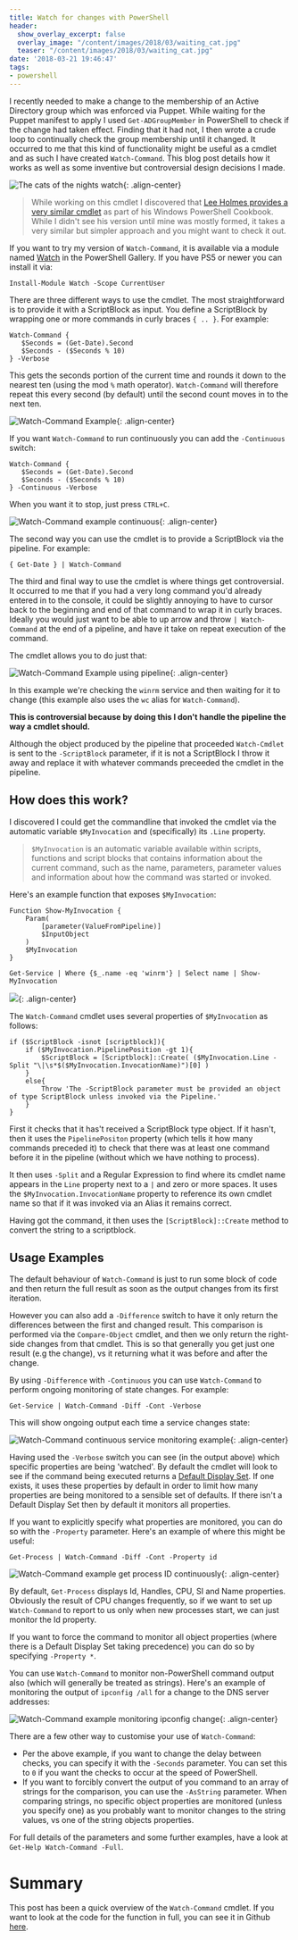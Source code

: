 ```yaml
---
title: Watch for changes with PowerShell
header:
  show_overlay_excerpt: false
  overlay_image: "/content/images/2018/03/waiting_cat.jpg"
  teaser: "/content/images/2018/03/waiting_cat.jpg"
date: '2018-03-21 19:46:47'
tags:
- powershell
---
```

I recently needed to make a change to the membership of an Active Directory group which was enforced via Puppet. While waiting for the Puppet manifest to apply I used `Get-ADGroupMember` in PowerShell to check if the change had taken effect. Finding that it had not, I then wrote a crude loop to continually check the group membership until it changed. It occurred to me that this kind of functionality might be useful as a cmdlet and as such I have created `Watch-Command`. This blog post details how it works as well as some inventive but controversial design decisions I made.

![The cats of the nights watch](/content/images/2018/03/Nights-watch-cats.png){: .align-center}

> While working on this cmdlet I discovered that [Lee Holmes provides a very similar cmdlet](http://www.powershellcookbook.com/recipe/PrtD/program-monitor-a-command-for-changes) as part of his Windows PowerShell Cookbook. While I didn't see his version until mine was mostly formed, it takes a very similar but simpler approach and you might want to check it out.

If you want to try my version of `Watch-Command`, it is available via a module named [Watch](https://powershellgallery.com/packages/Watch/) in the PowerShell Gallery. If you have PS5 or newer you can install it via:
```
Install-Module Watch -Scope CurrentUser
```
There are three different ways to use the cmdlet. The most straightforward is to provide it with a ScriptBlock as input. You define a ScriptBlock by wrapping one or more commands in curly braces `{ .. }`. For example:

```
Watch-Command {
   $Seconds = (Get-Date).Second
   $Seconds - ($Seconds % 10)
} -Verbose
```
This gets the seconds portion of the current time and rounds it down to the nearest ten (using the mod `%` math operator). `Watch-Command` will therefore repeat this every second (by default) until the second count moves in to the next ten.

![Watch-Command Example](/content/images/2018/03/watch-command-seconds.png){: .align-center}

If you want `Watch-Command` to run continuously you can add the `-Continuous` switch:

```
Watch-Command {
   $Seconds = (Get-Date).Second
   $Seconds - ($Seconds % 10)
} -Continuous -Verbose
```

When you want it to stop, just press `CTRL+C`.

![Watch-Command example continuous](/content/images/2018/03/watch-command-seconds-continuous.png){: .align-center}

The second way you can use the cmdlet is to provide a ScriptBlock via the pipeline. For example:
```
{ Get-Date } | Watch-Command
```
The third and final way to use the cmdlet is where things get controversial. It occurred to me that if you had a very long command you'd already entered in to the console, it could be slightly annoying to have to cursor back to the beginning and end of that command to wrap it in curly braces. Ideally you would just want to be able to up arrow and throw `| Watch-Command` at the end of a pipeline, and have it take on repeat execution of the command. 

The cmdlet allows you to do just that:

![Watch-Command Example using pipeline](/content/images/2018/03/watch-command-pipleine.png){: .align-center}

In this example we're checking the `winrm` service and then waiting for it to change (this example also uses the `wc` alias for `Watch-Command`).

**This is controversial because by doing this I don't handle the pipeline the way a cmdlet should.**  

Although the object produced by the pipeline that proceeded `Watch-Cmdlet` is sent to the `-ScriptBlock` parameter, if it is not a ScriptBlock I throw it away and replace it with whatever commands preceeded the cmdlet in the pipeline. 

## How does this work?

I discovered I could get the commandline that invoked the cmdlet via the automatic variable `$MyInvocation` and (specifically) its `.Line` property. 

> `$MyInvocation` is an automatic variable available within scripts, functions and script blocks that contains information about the current command, such as the name, parameters, parameter values and information about how the command was started or invoked.

Here's an example function that exposes `$MyInvocation`:

```
Function Show-MyInvocation {
    Param(
        [parameter(ValueFromPipeline)]
        $InputObject
    )
    $MyInvocation
}

Get-Service | Where {$_.name -eq 'winrm'} | Select name | Show-MyInvocation
```

![](/content/images/2018/03/show-myinvocation.png){: .align-center}

The `Watch-Command` cmdlet uses several properties of `$MyInvocation` as follows:

```
if ($ScriptBlock -isnot [scriptblock]){
    if ($MyInvocation.PipelinePosition -gt 1){        
        $ScriptBlock = [Scriptblock]::Create( ($MyInvocation.Line -Split "\|\s*$($MyInvocation.InvocationName)")[0] )
    }
    else{
        Throw 'The -ScriptBlock parameter must be provided an object of type ScriptBlock unless invoked via the Pipeline.'
    }
}
```
First it checks that it has't received a ScriptBlock type object. If it hasn't, then it uses the `PipelinePositon` property (which tells it how many commands preceded it) to check that there was at least one command before it in the pipeline (without which we have nothing to process). 

It then uses `-Split` and a Regular Expression to find where its cmdlet name appears in the `Line` property next to a `|` and zero or more spaces. It uses the `$MyInvocation.InvocationName` property to reference its own cmdlet name so that if it was invoked via an Alias it remains correct.

Having got the command, it then uses the `[ScriptBlock]::Create` method to convert the string to a scriptblock.

## Usage Examples

The default behaviour of `Watch-Command` is just to run some block of code and then return the full result as soon as the output changes from its first iteration.

However you can also add a `-Difference` switch to have it only return the differences between the first and changed result. This comparison is performed via the `Compare-Object` cmdlet, and then we only return the right-side changes from that cmdlet. This is so that generally you get just one result (e.g the change), vs it returning what it was before and after the change.

By using `-Difference` with `-Continuous` you can use `Watch-Command` to perform ongoing monitoring of state changes. For example:
```
Get-Service | Watch-Command -Diff -Cont -Verbose
``` 
This will show ongoing output each time a service changes state:

![Watch-Command continuous service monitoring example](/content/images/2018/03/watch-command-get-service-continuous.png){: .align-center}

Having used the `-Verbose` switch you can see (in the output above) which specific properties are being 'watched'. By default the cmdlet will look to see if the command being executed returns a [Default Display Set](https://blogs.msdn.microsoft.com/powershell/2010/02/18/psstandardmembers-the-stealth-property/). If one exists, it uses these properties by default in order to limit how many properties are being monitored to a sensible set of defaults. If there isn't a Default Display Set then by default it monitors all properties.

If you want to explicitly specify what properties are monitored, you can do so with the `-Property` parameter. Here's an example of where this might be useful:
```
Get-Process | Watch-Command -Diff -Cont -Property id
```

![Watch-Command example get process ID continuously](/content/images/2018/03/watch-command-get-process-id-continuous.png){: .align-center}

By default, `Get-Process` displays Id, Handles, CPU, SI and Name properties. Obviously the result of CPU changes frequently, so if we want to set up `Watch-Command` to report to us only when new processes start, we can just monitor the Id property.

If you want to force the command to monitor all object properties (where there is a Default Display Set taking precedence) you can do so by specifying `-Property *`.

You can use `Watch-Command` to monitor non-PowerShell command output also (which will generally be treated as strings). Here's an example of monitoring the output of `ipconfig /all` for a change to the DNS server addresses:

![Watch-Command example monitoring ipconfig change](/content/images/2018/03/watch-command-ipconfig.png){: .align-center}

There are a few other way to customise your use of `Watch-Command`:

- Per the above example, if you want to change the delay between checks, you can specify it with the `-Seconds` parameter. You can set this to `0` if you want the checks to occur at the speed of PowerShell.
- If you want to forcibly convert the output of you command to an array of strings for the comparison, you can use the `-AsString` parameter. When comparing strings, no specific object properties are monitored (unless you specify one) as you probably want to monitor changes to the string values, vs one of the string objects properties.

For full details of the parameters and some further examples, have a look at `Get-Help Watch-Command -Full`.

# Summary

This post has been a quick overview of the `Watch-Command` cmdlet. If you want to look at the code for the function in full, you can see it in Github [here](https://github.com/markwragg/PowerShell-Watch/blob/master/Watch/Public/Watch-Command.ps1).
